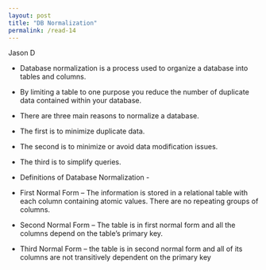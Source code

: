 ```yaml
---
layout: post
title: "DB Normalization"
permalink: /read-14
---
```

Jason D

* Database normalization is a process used to organize a database into tables and columns.

* By limiting a table to one purpose you reduce the number of duplicate data contained within your database.

* There are three main reasons to normalize a database. 

* The first is to minimize duplicate data. 

* The second is to minimize or avoid data modification issues. 

* The third is to simplify queries. 

* Definitions of Database Normalization -

* First Normal Form – The information is stored in a relational table with each column containing atomic values. There are no repeating groups of columns.

* Second Normal Form – The table is in first normal form and all the columns depend on the table’s primary key.

* Third Normal Form – the table is in second normal form and all of its columns are not transitively dependent on the primary key

